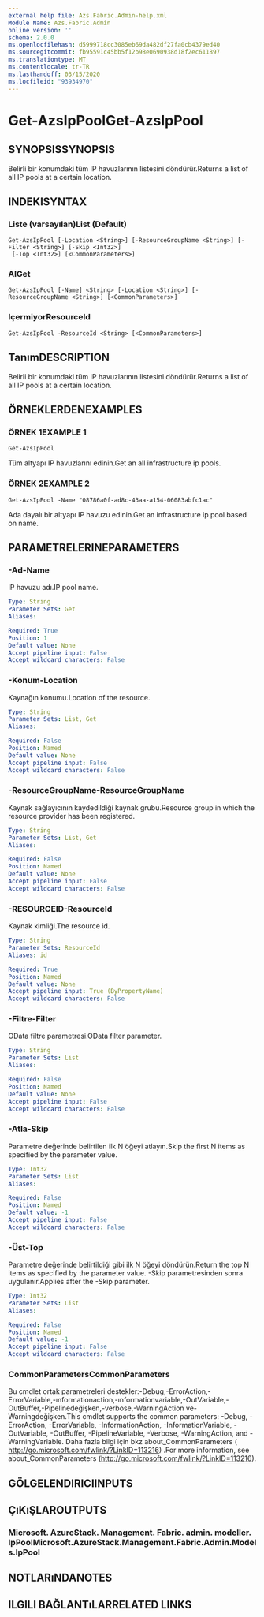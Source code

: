 ```yaml
---
external help file: Azs.Fabric.Admin-help.xml
Module Name: Azs.Fabric.Admin
online version: ''
schema: 2.0.0
ms.openlocfilehash: d5999718cc3085eb69da482df27fa0cb4379ed40
ms.sourcegitcommit: fb95591c45bb5f12b98e0690938d18f2ec611897
ms.translationtype: MT
ms.contentlocale: tr-TR
ms.lasthandoff: 03/15/2020
ms.locfileid: "93934970"
---
```

# <span data-ttu-id="f3320-101">Get-AzsIpPool</span><span class="sxs-lookup"><span data-stu-id="f3320-101">Get-AzsIpPool</span></span>

## <span data-ttu-id="f3320-102">SYNOPSIS</span><span class="sxs-lookup"><span data-stu-id="f3320-102">SYNOPSIS</span></span>
<span data-ttu-id="f3320-103">Belirli bir konumdaki tüm IP havuzlarının listesini döndürür.</span><span class="sxs-lookup"><span data-stu-id="f3320-103">Returns a list of all IP pools at a certain location.</span></span>

## <span data-ttu-id="f3320-104">INDEKI</span><span class="sxs-lookup"><span data-stu-id="f3320-104">SYNTAX</span></span>

### <span data-ttu-id="f3320-105">Liste (varsayılan)</span><span class="sxs-lookup"><span data-stu-id="f3320-105">List (Default)</span></span>
```
Get-AzsIpPool [-Location <String>] [-ResourceGroupName <String>] [-Filter <String>] [-Skip <Int32>]
 [-Top <Int32>] [<CommonParameters>]
```

### <span data-ttu-id="f3320-106">Al</span><span class="sxs-lookup"><span data-stu-id="f3320-106">Get</span></span>
```
Get-AzsIpPool [-Name] <String> [-Location <String>] [-ResourceGroupName <String>] [<CommonParameters>]
```

### <span data-ttu-id="f3320-107">Içermiyor</span><span class="sxs-lookup"><span data-stu-id="f3320-107">ResourceId</span></span>
```
Get-AzsIpPool -ResourceId <String> [<CommonParameters>]
```

## <span data-ttu-id="f3320-108">Tanım</span><span class="sxs-lookup"><span data-stu-id="f3320-108">DESCRIPTION</span></span>
<span data-ttu-id="f3320-109">Belirli bir konumdaki tüm IP havuzlarının listesini döndürür.</span><span class="sxs-lookup"><span data-stu-id="f3320-109">Returns a list of all IP pools at a certain location.</span></span>

## <span data-ttu-id="f3320-110">ÖRNEKLERDEN</span><span class="sxs-lookup"><span data-stu-id="f3320-110">EXAMPLES</span></span>

### <span data-ttu-id="f3320-111">ÖRNEK 1</span><span class="sxs-lookup"><span data-stu-id="f3320-111">EXAMPLE 1</span></span>
```
Get-AzsIpPool
```

<span data-ttu-id="f3320-112">Tüm altyapı IP havuzlarını edinin.</span><span class="sxs-lookup"><span data-stu-id="f3320-112">Get an all infrastructure ip pools.</span></span>

### <span data-ttu-id="f3320-113">ÖRNEK 2</span><span class="sxs-lookup"><span data-stu-id="f3320-113">EXAMPLE 2</span></span>
```
Get-AzsIpPool -Name "08786a0f-ad8c-43aa-a154-06083abfc1ac"
```

<span data-ttu-id="f3320-114">Ada dayalı bir altyapı IP havuzu edinin.</span><span class="sxs-lookup"><span data-stu-id="f3320-114">Get an infrastructure ip pool based on name.</span></span>

## <span data-ttu-id="f3320-115">PARAMETRELERINE</span><span class="sxs-lookup"><span data-stu-id="f3320-115">PARAMETERS</span></span>

### <span data-ttu-id="f3320-116">-Ad</span><span class="sxs-lookup"><span data-stu-id="f3320-116">-Name</span></span>
<span data-ttu-id="f3320-117">IP havuzu adı.</span><span class="sxs-lookup"><span data-stu-id="f3320-117">IP pool name.</span></span>

```yaml
Type: String
Parameter Sets: Get
Aliases:

Required: True
Position: 1
Default value: None
Accept pipeline input: False
Accept wildcard characters: False
```

### <span data-ttu-id="f3320-118">-Konum</span><span class="sxs-lookup"><span data-stu-id="f3320-118">-Location</span></span>
<span data-ttu-id="f3320-119">Kaynağın konumu.</span><span class="sxs-lookup"><span data-stu-id="f3320-119">Location of the resource.</span></span>

```yaml
Type: String
Parameter Sets: List, Get
Aliases:

Required: False
Position: Named
Default value: None
Accept pipeline input: False
Accept wildcard characters: False
```

### <span data-ttu-id="f3320-120">-ResourceGroupName</span><span class="sxs-lookup"><span data-stu-id="f3320-120">-ResourceGroupName</span></span>
<span data-ttu-id="f3320-121">Kaynak sağlayıcının kaydedildiği kaynak grubu.</span><span class="sxs-lookup"><span data-stu-id="f3320-121">Resource group in which the resource provider has been registered.</span></span>

```yaml
Type: String
Parameter Sets: List, Get
Aliases:

Required: False
Position: Named
Default value: None
Accept pipeline input: False
Accept wildcard characters: False
```

### <span data-ttu-id="f3320-122">-RESOURCEID</span><span class="sxs-lookup"><span data-stu-id="f3320-122">-ResourceId</span></span>
<span data-ttu-id="f3320-123">Kaynak kimliği.</span><span class="sxs-lookup"><span data-stu-id="f3320-123">The resource id.</span></span>

```yaml
Type: String
Parameter Sets: ResourceId
Aliases: id

Required: True
Position: Named
Default value: None
Accept pipeline input: True (ByPropertyName)
Accept wildcard characters: False
```

### <span data-ttu-id="f3320-124">-Filtre</span><span class="sxs-lookup"><span data-stu-id="f3320-124">-Filter</span></span>
<span data-ttu-id="f3320-125">OData filtre parametresi.</span><span class="sxs-lookup"><span data-stu-id="f3320-125">OData filter parameter.</span></span>

```yaml
Type: String
Parameter Sets: List
Aliases:

Required: False
Position: Named
Default value: None
Accept pipeline input: False
Accept wildcard characters: False
```

### <span data-ttu-id="f3320-126">-Atla</span><span class="sxs-lookup"><span data-stu-id="f3320-126">-Skip</span></span>
<span data-ttu-id="f3320-127">Parametre değerinde belirtilen ilk N öğeyi atlayın.</span><span class="sxs-lookup"><span data-stu-id="f3320-127">Skip the first N items as specified by the parameter value.</span></span>

```yaml
Type: Int32
Parameter Sets: List
Aliases:

Required: False
Position: Named
Default value: -1
Accept pipeline input: False
Accept wildcard characters: False
```

### <span data-ttu-id="f3320-128">-Üst</span><span class="sxs-lookup"><span data-stu-id="f3320-128">-Top</span></span>
<span data-ttu-id="f3320-129">Parametre değerinde belirtildiği gibi ilk N öğeyi döndürün.</span><span class="sxs-lookup"><span data-stu-id="f3320-129">Return the top N items as specified by the parameter value.</span></span>
<span data-ttu-id="f3320-130">-Skip parametresinden sonra uygulanır.</span><span class="sxs-lookup"><span data-stu-id="f3320-130">Applies after the -Skip parameter.</span></span>

```yaml
Type: Int32
Parameter Sets: List
Aliases:

Required: False
Position: Named
Default value: -1
Accept pipeline input: False
Accept wildcard characters: False
```

### <span data-ttu-id="f3320-131">CommonParameters</span><span class="sxs-lookup"><span data-stu-id="f3320-131">CommonParameters</span></span>
<span data-ttu-id="f3320-132">Bu cmdlet ortak parametreleri destekler:-Debug,-ErrorAction,-ErrorVariable,-ınformationaction,-ınformationvariable,-OutVariable,-OutBuffer,-Pipelinedeğişken,-verbose,-WarningAction ve-Warningdeğişken.</span><span class="sxs-lookup"><span data-stu-id="f3320-132">This cmdlet supports the common parameters: -Debug, -ErrorAction, -ErrorVariable, -InformationAction, -InformationVariable, -OutVariable, -OutBuffer, -PipelineVariable, -Verbose, -WarningAction, and -WarningVariable.</span></span> <span data-ttu-id="f3320-133">Daha fazla bilgi için bkz about_CommonParameters ( http://go.microsoft.com/fwlink/?LinkID=113216) .</span><span class="sxs-lookup"><span data-stu-id="f3320-133">For more information, see about_CommonParameters (http://go.microsoft.com/fwlink/?LinkID=113216).</span></span>

## <span data-ttu-id="f3320-134">GÖLGELENDIRICI</span><span class="sxs-lookup"><span data-stu-id="f3320-134">INPUTS</span></span>

## <span data-ttu-id="f3320-135">ÇıKıŞLAR</span><span class="sxs-lookup"><span data-stu-id="f3320-135">OUTPUTS</span></span>

### <span data-ttu-id="f3320-136">Microsoft. AzureStack. Management. Fabric. admin. modeller. IpPool</span><span class="sxs-lookup"><span data-stu-id="f3320-136">Microsoft.AzureStack.Management.Fabric.Admin.Models.IpPool</span></span>

## <span data-ttu-id="f3320-137">NOTLARıNDA</span><span class="sxs-lookup"><span data-stu-id="f3320-137">NOTES</span></span>

## <span data-ttu-id="f3320-138">ILGILI BAĞLANTıLAR</span><span class="sxs-lookup"><span data-stu-id="f3320-138">RELATED LINKS</span></span>
